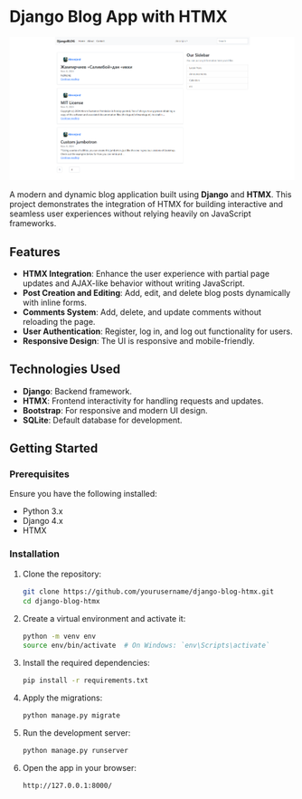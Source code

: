 # Django Blog App with HTMX

![logo](/logo.png)

A modern and dynamic blog application built using **Django** and **HTMX**. This project demonstrates the integration of HTMX for building interactive and seamless user experiences without relying heavily on JavaScript frameworks.

## Features

- **HTMX Integration**: Enhance the user experience with partial page updates and AJAX-like behavior without writing JavaScript.
- **Post Creation and Editing**: Add, edit, and delete blog posts dynamically with inline forms.
- **Comments System**: Add, delete, and update comments without reloading the page.
- **User Authentication**: Register, log in, and log out functionality for users.
- **Responsive Design**: The UI is responsive and mobile-friendly.

## Technologies Used

- **Django**: Backend framework.
- **HTMX**: Frontend interactivity for handling requests and updates.
- **Bootstrap**: For responsive and modern UI design.
- **SQLite**: Default database for development.

## Getting Started

### Prerequisites

Ensure you have the following installed:

- Python 3.x
- Django 4.x
- HTMX

### Installation

1. Clone the repository:

   ```bash
   git clone https://github.com/yourusername/django-blog-htmx.git
   cd django-blog-htmx
   ```

2. Create a virtual environment and activate it:

   ```bash
   python -m venv env
   source env/bin/activate  # On Windows: `env\Scripts\activate`
   ```

3. Install the required dependencies:

   ```bash
   pip install -r requirements.txt
   ```

4. Apply the migrations:

   ```bash
   python manage.py migrate
   ```

5. Run the development server:

   ```bash
   python manage.py runserver
   ```

6. Open the app in your browser:

   ```
   http://127.0.0.1:8000/
   ```
